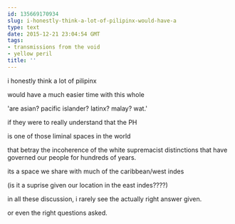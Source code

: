 ```yaml
---
id: 135669170934
slug: i-honestly-think-a-lot-of-pilipinx-would-have-a
type: text
date: 2015-12-21 23:04:54 GMT
tags:
- transmissions from the void
- yellow peril
title: ''
---
```


i honestly think a lot of pilipinx

would have a much easier time with this whole

'are asian? pacific islander? latinx? malay? wat.'

if they were to really understand that the PH

is one of those liminal spaces in the world

that betray the incoherence of the white supremacist distinctions that have governed our people for hundreds of years.

its a space we share with much of the caribbean/west indes

(is it a suprise given our location in the east indes????)

in all these discussion, i rarely see the actually right answer given.

or even the right questions asked.